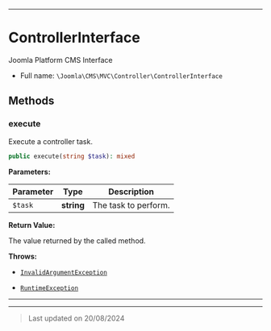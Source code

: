 ***

# ControllerInterface

Joomla Platform CMS Interface



* Full name: `\Joomla\CMS\MVC\Controller\ControllerInterface`



## Methods


### execute

Execute a controller task.

```php
public execute(string $task): mixed
```








**Parameters:**

| Parameter | Type | Description |
|-----------|------|-------------|
| `$task` | **string** | The task to perform. |


**Return Value:**

The value returned by the called method.



**Throws:**

- [`InvalidArgumentException`](../../../../InvalidArgumentException.md)

- [`RuntimeException`](../../../../RuntimeException.md)



***


***
> Last updated on 20/08/2024
